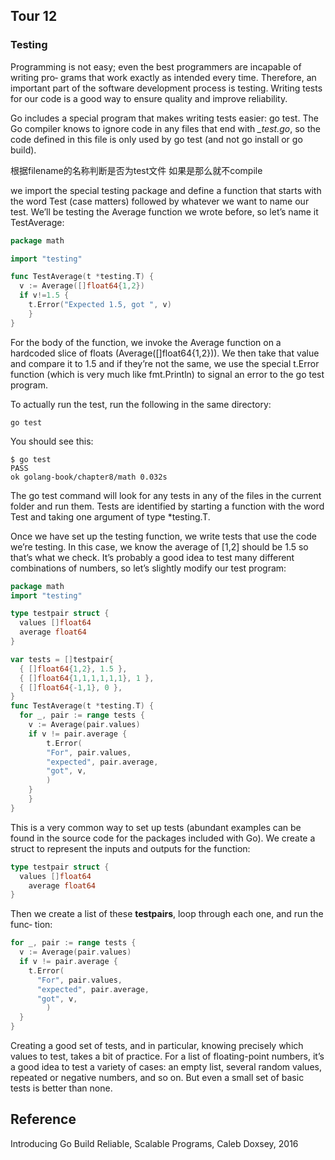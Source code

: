 ## Tour 12

### Testing

Programming is not easy; even the best programmers are incapable of writing pro‐ grams that work exactly as intended every time. Therefore, an important part of the software development process is testing. Writing tests for our code is a good way to ensure quality and improve reliability.

Go includes a special program that makes writing tests easier: go test. The Go compiler knows to ignore code in any files that end with *_test.go*, so the code defined in this file is only used by go test (and not go install or go build).

根据filename的名称判断是否为test文件 如果是那么就不compile

we import the special testing package and define a function that starts with the word Test (case matters) followed by whatever we want to name our test. We’ll be testing the Average function we wrote before, so let’s name it TestAverage:

```go
package math

import "testing"

func TestAverage(t *testing.T) { 
  v := Average([]float64{1,2}) 
  if v!=1.5 {
  	t.Error("Expected 1.5, got ", v)
	}
}
```

For the body of the function, we invoke the Average function on a hardcoded slice of floats (Average([]float64{1,2})). We then take that value and compare it to 1.5 and if they’re not the same, we use the special t.Error function (which is very much like fmt.Println) to signal an error to the go test program.

To actually run the test, run the following in the same directory:

```
go test
```

You should see this:

```
$ go test
PASS
ok golang-book/chapter8/math 0.032s
```

The go test command will look for any tests in any of the files in the current folder and run them. Tests are identified by starting a function with the word Test and taking one argument of type *testing.T.

Once we have set up the testing function, we write tests that use the code we’re testing. In this case, we know the average of [1,2] should be 1.5 so that’s what we check. It’s probably a good idea to test many different combinations of numbers, so let’s slightly modify our test program:

```go
package math
import "testing"

type testpair struct { 
  values []float64
  average float64 
}

var tests = []testpair{
  { []float64{1,2}, 1.5 },
  { []float64{1,1,1,1,1,1}, 1 }, 
  { []float64{-1,1}, 0 },
}
func TestAverage(t *testing.T) { 
  for _, pair := range tests {
  	v := Average(pair.values) 
    if v != pair.average {
    	t.Error(
      	"For", pair.values,
      	"expected", pair.average,
      	"got", v,
    	)	 
    }
	} 
}
```

This is a very common way to set up tests (abundant examples can be found in the source code for the packages included with Go). We create a struct to represent the inputs and outputs for the function:

```go
type testpair struct { 
  values []float64
	average float64 
}
```

Then we create a list of these **testpairs**, loop through each one, and run the func‐ tion:

```go
for _, pair := range tests { 
  v := Average(pair.values) 
  if v != pair.average {
    t.Error(
      "For", pair.values,
      "expected", pair.average,
      "got", v,
		)	 
  }
}
```

Creating a good set of tests, and in particular, knowing precisely which values to test, takes a bit of practice. For a list of floating-point numbers, it’s a good idea to test a variety of cases: an empty list, several random values, repeated or negative numbers, and so on. But even a small set of basic tests is better than none.

## Reference

Introducing Go Build Reliable, Scalable Programs, Caleb Doxsey, 2016